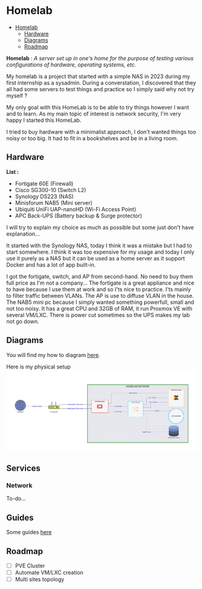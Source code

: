 # Homelab

<!--toc:start-->
- [Homelab](#homelab)
  - [Hardware](#hardware)
  - [Diagrams](#diagrams)
  - [Roadmap](#roadmap)
<!--toc:end-->

**Homelab**
: *A server set up in one's home for the purpose of testing various configurations of hardware, operating systems, etc.*

My homelab is a project that started with a simple NAS in 2023 during my first internship as a sysadmin.
During a converstation, I discovered that they all had some servers to test things and practice so I simply said why not try myself ?

My only goal with this HomeLab is to be able to try things however I want and to learn. As my main topic of interest is network security, I'm very happy I started this HomeLab.

I tried to buy hardware with a minimalist approach, I don't wanted things too noisy or too big. It had to fit in a bookshelves and be in a living room.

## Hardware

**List :**
- Fortigate 60E (Firewall)
- Cisco SG300-10 (Switch L2)
- Synology DS223 (NAS)
- Minisforum NAB5 (Mini server)
- Ubiquiti UniFi UAP-nanoHD (Wi-Fi Access Point)
- APC Back-UPS (Battery backup & Surge protector)

I will try to explain my choice as much as possible but some just don't have explanation...

It started with the Synology NAS, today I think it was a mistake but I had to start somewhere. I think it was too expensive for my usage and today I only use it purely as a NAS but it can be used as a home server as it support Docker and has a lot of app built-in.

I got the fortigate, switch, and AP from second-hand. No need to buy them full price as I'm not a company... The fortigate is a great appliance and nice to have because I use them at work and so I'ts nice to practice. I'ts mainly to filter traffic between VLANs. The AP is use to diffuse VLAN in the house. The NAB5 mini pc because I simply wanted something powerfull, small and not too noisy. It has a great CPU and 32GB of RAM, it run Proxmox VE with several VM/LXC.
There is power cut sometimes so the UPS makes my lab not go down.

## Diagrams

You will find my how to diagram [here](/diagrams/diagram.md).

Here is my physical setup
![physical diagram](diagrams/svg/network.svg)

## Services

### Network

To-do...

## Guides

Some guides [here](/guides)

## Roadmap

- [ ] PVE Cluster
- [ ] Automate VM/LXC creation
- [ ] Multi sites topology
